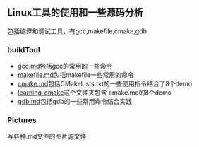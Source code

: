 ## Linux工具的使用和一些源码分析
包括编译和调试工具，有gcc,makefile,cmake,gdb
### buildTool
- [gcc.md](buildsTool/gcc.md)包括gcc的常用的一些命令
- [makefile.md](buildsTool/makefile.md)包括makefile一些常用的命令
- [cmake.md](buildsTool/cmake.md)包括CMakeLists.txt的一些使用指令结合了8个demo
- [learning-cmake](buildsTool/learning-cmake/README.md)这个文件夹包含  cmake.md的8个demo     
- [gdb.md](buildsTool/gdb.md)包括gdb的一些常用命令结合实践    
### Pictures
写各种.md文件的图片源文件
